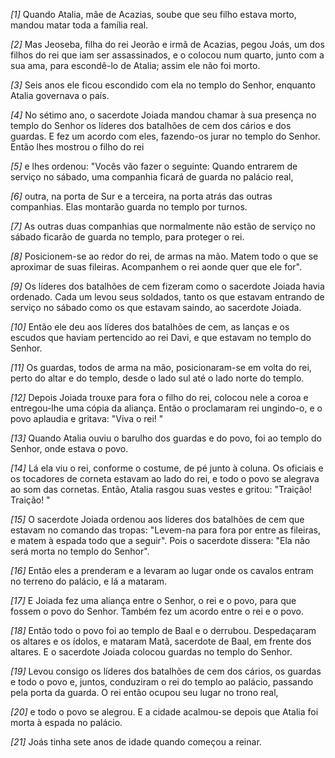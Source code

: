 *[1]* Quando Atalia, mãe de Acazias, soube que seu filho estava morto, mandou matar toda a família real.

*[2]* Mas Jeoseba, filha do rei Jeorão e irmã de Acazias, pegou Joás, um dos filhos do rei que iam ser assassinados, e o colocou num quarto, junto com a sua ama, para escondê-lo de Atalia; assim ele não foi morto.

*[3]* Seis anos ele ficou escondido com ela no templo do Senhor, enquanto Atalia governava o país.

*[4]* No sétimo ano, o sacerdote Joiada mandou chamar à sua presença no templo do Senhor os líderes dos batalhões de cem dos cários e dos guardas. E fez um acordo com eles, fazendo-os jurar no templo do Senhor. Então lhes mostrou o filho do rei

*[5]* e lhes ordenou: "Vocês vão fazer o seguinte: Quando entrarem de serviço no sábado, uma companhia ficará de guarda no palácio real,

*[6]* outra, na porta de Sur e a terceira, na porta atrás das outras companhias. Elas montarão guarda no templo por turnos.

*[7]* As outras duas companhias que normalmente não estão de serviço no sábado ficarão de guarda no templo, para proteger o rei.

*[8]* Posicionem-se ao redor do rei, de armas na mão. Matem todo o que se aproximar de suas fileiras. Acompanhem o rei aonde quer que ele for".

*[9]* Os líderes dos batalhões de cem fizeram como o sacerdote Joiada havia ordenado. Cada um levou seus soldados, tanto os que estavam entrando de serviço no sábado como os que estavam saindo, ao sacerdote Joiada.

*[10]* Então ele deu aos líderes dos batalhões de cem, as lanças e os escudos que haviam pertencido ao rei Davi, e que estavam no templo do Senhor.

*[11]* Os guardas, todos de arma na mão, posicionaram-se em volta do rei, perto do altar e do templo, desde o lado sul até o lado norte do templo.

*[12]* Depois Joiada trouxe para fora o filho do rei, colocou nele a coroa e entregou-lhe uma cópia da aliança. Então o proclamaram rei ungindo-o, e o povo aplaudia e gritava: "Viva o rei! "

*[13]* Quando Atalia ouviu o barulho dos guardas e do povo, foi ao templo do Senhor, onde estava o povo.

*[14]* Lá ela viu o rei, conforme o costume, de pé junto à coluna. Os oficiais e os tocadores de corneta estavam ao lado do rei, e todo o povo se alegrava ao som das cornetas. Então, Atalia rasgou suas vestes e gritou: "Traição! Traição! "

*[15]* O sacerdote Joiada ordenou aos líderes dos batalhões de cem que estavam no comando das tropas: "Levem-na para fora por entre as fileiras, e matem à espada todo que a seguir". Pois o sacerdote dissera: "Ela não será morta no templo do Senhor".

*[16]* Então eles a prenderam e a levaram ao lugar onde os cavalos entram no terreno do palácio, e lá a mataram.

*[17]* E Joiada fez uma aliança entre o Senhor, o rei e o povo, para que fossem o povo do Senhor. Também fez um acordo entre o rei e o povo.

*[18]* Então todo o povo foi ao templo de Baal e o derrubou. Despedaçaram os altares e os ídolos, e mataram Matã, sacerdote de Baal, em frente dos altares. E o sacerdote Joiada colocou guardas no templo do Senhor.

*[19]* Levou consigo os líderes dos batalhões de cem dos cários, os guardas e todo o povo e, juntos, conduziram o rei do templo ao palácio, passando pela porta da guarda. O rei então ocupou seu lugar no trono real,

*[20]* e todo o povo se alegrou. E a cidade acalmou-se depois que Atalia foi morta à espada no palácio.

*[21]* Joás tinha sete anos de idade quando começou a reinar.

